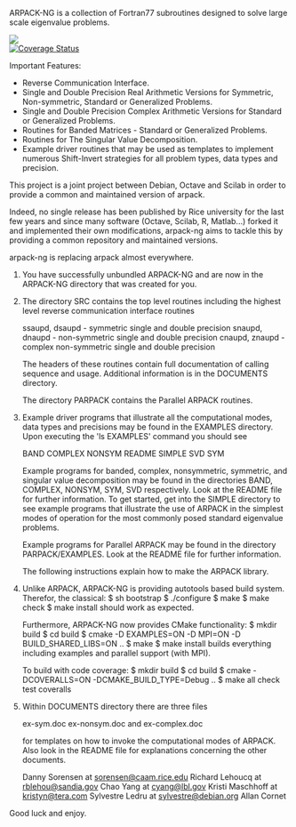ARPACK-NG is a collection of Fortran77 subroutines designed to solve large scale
eigenvalue problems.

<a href="https://travis-ci.org/opencollab/arpack-ng"><img src="https://travis-ci.org/opencollab/arpack-ng.svg"/></a><br/>
[![Coverage Status](https://coveralls.io/repos/github/opencollab/arpack-ng/badge.svg?branch=master)](https://coveralls.io/github/opencollab/arpack-ng?branch=master)

Important Features:

* Reverse Communication Interface.
* Single and Double Precision Real Arithmetic Versions for Symmetric,
  Non-symmetric, Standard or Generalized Problems.
* Single and Double Precision Complex Arithmetic Versions for Standard or
  Generalized Problems.
* Routines for Banded Matrices - Standard or Generalized Problems.
* Routines for The Singular Value Decomposition.
* Example driver routines that may be used as templates to implement numerous
  Shift-Invert strategies for all problem types, data types and precision.

This project is a joint project between Debian, Octave and Scilab in order to
provide a common and maintained version of arpack.

Indeed, no single release has been published by Rice university for the last
few years and since many software (Octave, Scilab, R, Matlab...) forked it and
implemented their own modifications, arpack-ng aims to tackle this by providing
a common repository and maintained versions.

arpack-ng is replacing arpack almost everywhere.


1. You have successfully unbundled ARPACK-NG and are now in the ARPACK-NG
   directory that was created for you.

2.
   The directory SRC contains the top level routines including
   the highest level reverse communication interface routines

      ssaupd, dsaupd - symmetric single and double precision
      snaupd, dnaupd - non-symmetric single and double precision
      cnaupd, znaupd - complex non-symmetric single and double precision

   The headers of these routines contain full documentation of calling
   sequence and usage.  Additional information is in the DOCUMENTS directory.

   The directory PARPACK contains the Parallel ARPACK routines.


3. Example driver programs that illustrate all the computational modes,
   data types and precisions may be found in the EXAMPLES directory.
   Upon executing the 'ls EXAMPLES' command you should see

      BAND
      COMPLEX
      NONSYM
      README
      SIMPLE
      SVD
      SYM

   Example programs for banded, complex, nonsymmetric, symmetric,
   and singular value decomposition may be found in the directories
   BAND, COMPLEX, NONSYM, SYM, SVD respectively.  Look at the README
   file for further information.  To get started, get into the SIMPLE
   directory to see example programs that illustrate the use of ARPACK in
   the simplest modes of operation for the most commonly posed
   standard eigenvalue problems.


   Example programs for Parallel ARPACK may be found in the directory
   PARPACK/EXAMPLES. Look at the README file for further information.

   The following instructions explain how to make the ARPACK library.

4. Unlike ARPACK, ARPACK-NG is providing autotools based build system.
   Therefor, the classical:
   $ sh bootstrap
   $ ./configure
   $ make
   $ make check
   $ make install
   should work as expected.

   Furthermore, ARPACK-NG now provides CMake functionality:
   $ mkdir build
   $ cd build
   $ cmake -D EXAMPLES=ON -D MPI=ON -D BUILD_SHARED_LIBS=ON ..
   $ make
   $ make install
   builds everything including examples and parallel support (with MPI).

   To build with code coverage:
   $ mkdir build
   $ cd build
   $ cmake -DCOVERALLS=ON -DCMAKE_BUILD_TYPE=Debug ..
   $ make all check test coveralls

5. Within DOCUMENTS directory there are three files

   ex-sym.doc
   ex-nonsym.doc and
   ex-complex.doc

   for templates on how to invoke the computational modes of ARPACK.
   Also look in the README file for explanations concerning the
   other documents.


   Danny Sorensen   at  sorensen@caam.rice.edu
   Richard Lehoucq  at  rblehou@sandia.gov
   Chao Yang        at  cyang@lbl.gov
   Kristi Maschhoff at  kristyn@tera.com
   Sylvestre Ledru  at  sylvestre@debian.org
   Allan Cornet

 Good luck and enjoy.
